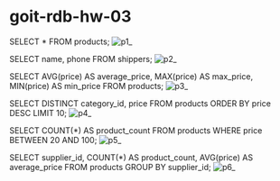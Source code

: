 # goit-rdb-hw-03
SELECT * FROM products;
![р1_](https://github.com/NGanch/goit-rdb-hw-03/assets/86801593/88e72ff5-932b-4c94-9024-5c35e9ecb9e1)

SELECT name, phone FROM shippers;
![р2_](https://github.com/NGanch/goit-rdb-hw-03/assets/86801593/26f24dac-235b-44b1-b58d-fc935118fa6e)

SELECT AVG(price) AS average_price, MAX(price) AS max_price, MIN(price) AS min_price FROM products;
![р3_](https://github.com/NGanch/goit-rdb-hw-03/assets/86801593/9e23030c-14c8-495d-8763-192441e643fd)

SELECT DISTINCT category_id, price FROM products ORDER BY price DESC LIMIT 10;
![р4_](https://github.com/NGanch/goit-rdb-hw-03/assets/86801593/6920630b-e89e-44e5-88aa-e59e5fa15c39)

SELECT COUNT(*) AS product_count FROM products WHERE price BETWEEN 20 AND 100;
![р5_](https://github.com/NGanch/goit-rdb-hw-03/assets/86801593/4c9e1aef-35d5-4af6-9ced-e3ec86d4b77c)

SELECT supplier_id, COUNT(*) AS product_count, AVG(price) AS average_price FROM products GROUP BY supplier_id;
![р6_](https://github.com/NGanch/goit-rdb-hw-03/assets/86801593/b7c10732-d415-48ad-8e43-08571838ca29)
